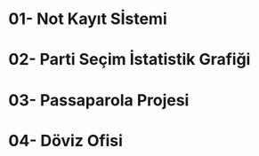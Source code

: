  # 01- Not Kayıt Sİstemi
 
 
 
 # 02- Parti Seçim İstatistik Grafiği



# 03- Passaparola Projesi



# 04- Döviz Ofisi
